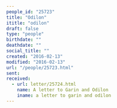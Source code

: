 ```yaml
---
people_id: "25723"
title: "Odilon"
ititle: "odilon"
draft: false
type: "people"
birthdate: ""
deathdate: ""
social_title: ""
created: "2016-02-13"
modified: "2016-02-13"
url: "/people/25723.html"
sent:
received:
  - url: letter/25724.html
    name: A letter to Garin and Odilon
    iname: a letter to garin and odilon
---
```

